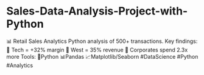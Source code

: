 # Sales-Data-Analysis-Project-with-Python
📊 Retail Sales Analytics Python analysis of 500+ transactions. Key findings: 🔹 Tech = +32% margin 🔹 West = 35% revenue 🔹 Corporates spend 2.3x more Tools: 🐍Python 📊Pandas 📈Matplotlib/Seaborn     #DataScience #Python #Analytics  
